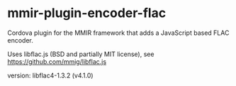 # mmir-plugin-encoder-flac

Cordova plugin for the MMIR framework that adds a JavaScript based FLAC encoder.


Uses libflac.js (BSD and partially MIT license), see https://github.com/mmig/libflac.js

version: libflac4-1.3.2 (v4.1.0)
